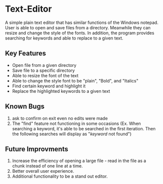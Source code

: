 # Text-Editor
A simple plain text editor that has similar functions of the Windows notepad. User is able to open and save files from a directory. Meanwhile they can resize and change the style of the fonts. In addition, the program provides searching for keywords and able to replace to a given text.

## Key Features
- Open file from a given directory
- Save file to a specific directory
- Able to resize the font of the text
- Able to change the style font to be "plain", "Bold", and "Italics"
- Find certain keyword and highlight it
- Replace the highlighted keywords to a given text

## Known Bugs
1. ask to confirm on exit even no edits were made
2. The "find" feature not functioning in some occasions 
(Ex. When searching a keyword, it's able to be searched in the first iteration. Then the following searches will display as  "_keyword_ not found")

## Future Improvments
1. Increase the efficiency of opening a large file - read in the file as a chunk instead of one line at a time.
2. Better overall user experience.
3. Additional functionality to be a stand out editor.